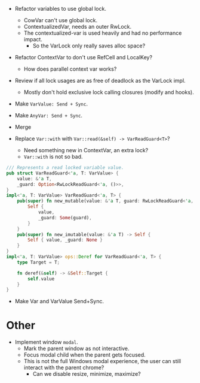 * Refactor variables to use global lock.
    - CowVar can't use global lock.
    - ContextualizedVar, needs an outer RwLock.
    - The contextualized-var is used heavily and had no performance impact.
        - So the VarLock only really saves alloc space?
* Refactor ContextVar to don't use RefCell and LocalKey?
    - How does parallel context var works?
* Review if all lock usages are as free of deadlock as the VarLock impl.
    - Mostly don't hold exclusive lock calling closures (modify and hooks).
* Make `VarValue: Send + Sync`.
* Make `AnyVar: Send + Sync`.
* Merge

* Replace `Var::with` with `Var::read(&self) -> VarReadGuard<T>`?
    - Need something new in ContextVar, an extra lock?
    - `Var::with` is not so bad.
```rust
/// Represents a read locked variable value.
pub struct VarReadGuard<'a, T: VarValue> {
    value: &'a T,
    _guard: Option<RwLockReadGuard<'a, ()>>,
}
impl<'a, T: VarValue> VarReadGuard<'a, T> {
    pub(super) fn new_mutable(value: &'a T, guard: RwLockReadGuard<'a, ()>) -> Self {
        Self {
            value,
            _guard: Some(guard),
        }
    }
    pub(super) fn new_imutable(value: &'a T) -> Self {
        Self { value, _guard: None }
    }
}
impl<'a, T: VarValue> ops::Deref for VarReadGuard<'a, T> {
    type Target = T;

    fn deref(&self) -> &Self::Target {
        self.value
    }
}
```

* Make Var<T> and VarValue Send+Sync.

# Other

* Implement window `modal`.
    - Mark the parent window as not interactive.
    - Focus modal child when the parent gets focused.
    - This is not the full Windows modal experience, the user can still interact with the parent chrome?
        - Can we disable resize, minimize, maximize?